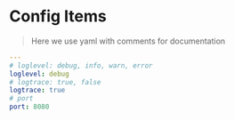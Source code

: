 # Config Items

> Here we use yaml with comments for documentation

```yaml
---
# loglevel: debug, info, warn, error
loglevel: debug
# logtrace: true, false
logtrace: true
# port
port: 8080
```
